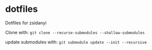 # dotfiles
Dotfiles for zsidanyi

Clone with: ```git clone --recurse-submodules --shallow-submodules```

update submodules with: ```git submodule update --init --recursive```
